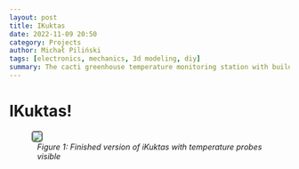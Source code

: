 ```yaml
---
layout: post
title: IKuktas
date: 2022-11-09 20:50
category: Projects
author: Michał Piliński
tags: [electronics, mechanics, 3d modeling, diy]
summary: The cacti greenhouse temperature monitoring station with build in web interface
---
```


# IKuktas!

<figure>
    <img style="border-radius: 5px;  border: solid 2px dimgrey"
        src = "https://michalpilinski.github.io/assets/img/ikuktas/real.png">
    <figcaption style="margin-left: 10px; font-style: italic;">
        Figure 1: Finished version of iKuktas with temperature probes visible
    </figcaption>
</figure>